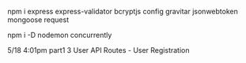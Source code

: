 npm i express express-validator bcryptjs config gravitar jsonwebtoken mongoose request

npm i -D nodemon concurrently


5/18 4:01pm
part1 3 User API Routes - User Registration